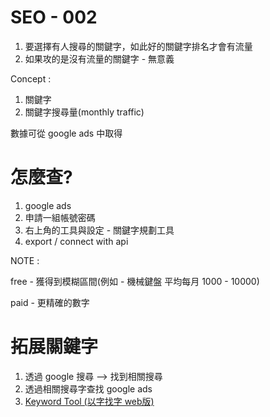 # SEO - 002

1. 要選擇有人搜尋的關鍵字，如此好的關鍵字排名才會有流量
2. 如果攻的是沒有流量的關鍵字 - 無意義

Concept : 

1. 關鍵字
2. 關鍵字搜尋量(monthly traffic)

數據可從 google ads 中取得

# 怎麼查?

1. google ads
2. 申請一組帳號密碼
3. 右上角的工具與設定 - 關鍵字規劃工具
4. export / connect with api

NOTE : 

free - 獲得到模糊區間(例如 - 機械鍵盤 平均每月 1000 - 10000)

paid - 更精確的數字

# 拓展關鍵字

1. 透過 google 搜尋 --> 找到相關搜尋
2. 透過相關搜尋字查找 google ads
3. [Keyword Tool (以字找字 web版)](https://keywordtool.io/search/keywords/google/10139421?category=web&keyword=%E7%87%92%E7%83%A4&country=TW&language=zh-TW#suggestions)
